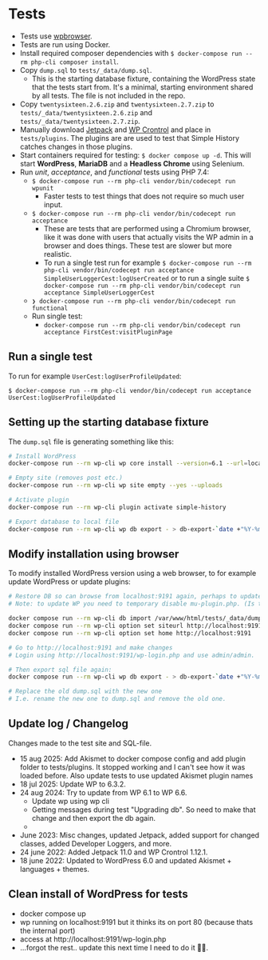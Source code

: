 # Tests

-   Tests use [wpbrowser](https://wpbrowser.wptestkit.dev/).
-   Tests are run using Docker.
-   Install required composer dependencies with `$ docker-compose run --rm php-cli composer install`.
-   Copy `dump.sql` to `tests/_data/dump.sql`.
    -   This is the starting database fixture, containing the WordPress state that the tests start from. It's a minimal, starting environment shared by all tests. The file is not included in the repo.
-   Copy `twentysixteen.2.6.zip` and `twentysixteen.2.7.zip` to `tests/_data/twentysixteen.2.6.zip` and `tests/_data/twentysixteen.2.7.zip`.
-   Manually download [Jetpack](https://wordpress.org/plugins/jetpack/) and [WP Crontrol](https://wordpress.org/plugins/wp-crontrol/) and place in `tests/plugins`. The plugins are are used to test that Simple History catches changes in those plugins.
-   Start containers required for testing:
    `$ docker compose up -d`.
    This will start **WordPress**, **MariaDB** and a **Headless Chrome** using Selenium.
-   Run _unit_, _acceptance_, and _functional_ tests using PHP 7.4:
    -   `$ docker-compose run --rm php-cli vendor/bin/codecept run wpunit`
        -   Faster tests to test things that does not require so much user input.
    -   `$ docker-compose run --rm php-cli vendor/bin/codecept run acceptance`
        -   These are tests that are performed using a Chromium browser, like it was done with users that actually visits the WP admin in a browser and does things. These test are slower but more realistic.
        -   To run a single test run for example
            `$ docker-compose run --rm php-cli vendor/bin/codecept run acceptance SimpleUserLoggerCest:logUserCreated` or to run a single suite
            `$ docker-compose run --rm php-cli vendor/bin/codecept run acceptance SimpleUserLoggerCest`
    -   `❯ docker-compose run --rm php-cli vendor/bin/codecept run functional`
    -   Run single test:
        -   `docker-compose run --rm php-cli vendor/bin/codecept run acceptance FirstCest:visitPluginPage`

## Run a single test

To run for example `UserCest:logUserProfileUpdated`:

`$ docker-compose run --rm php-cli vendor/bin/codecept run acceptance UserCest:logUserProfileUpdated`

## Setting up the starting database fixture

The `dump.sql` file is generating something like this:

```sh
# Install WordPress
docker-compose run --rm wp-cli wp core install --version=6.1 --url=localhost:8080 --title=wp-tests --admin_user=admin --admin_email=test@example.com --admin_password=admin --skip-email

# Empty site (removes post etc.)
docker-compose run --rm wp-cli wp site empty --yes --uploads

# Activate plugin
docker-compose run --rm wp-cli plugin activate simple-history

# Export database to local file
docker-compose run --rm wp-cli wp db export - > db-export-`date +"%Y-%m-%d_%H:%M"`.sql
```

## Modify installation using browser

To modify installed WordPress version using a web browser, to for example update WordPress or update plugins:

```sh
# Restore DB so can browse from localhost:9191 again, perhaps to update the fixture.
# Note: to update WP you need to temporary disable mu-plugin.php. (Is this still true?)

docker compose run --rm wp-cli db import /var/www/html/tests/_data/dump.sql
docker compose run --rm wp-cli option set siteurl http://localhost:9191
docker compose run --rm wp-cli option set home http://localhost:9191

# Go to http://localhost:9191 and make changes
# Login using http://localhost:9191/wp-login.php and use admin/admin.

# Then export sql file again:
docker compose run --rm wp-cli wp db export - > db-export-`date +"%Y-%m-%d_%H_%M"`.sql

# Replace the old dump.sql with the new one
# I.e. rename the new one to dump.sql and remove the old one.
```

## Update log / Changelog

Changes made to the test site and SQL-file.

-   15 aug 2025: Add Akismet to docker compose config and add plugin folder to tests/plugins. It stopped working and I can't see how it was loaded before. Also update tests to use updated Akismet plugin names
-   18 jul 2025: Update WP to 6.3.2.
-   24 aug 2024: Try to update from WP 6.1 to WP 6.6.
    -   Update wp using wp cli
    -   Getting messages during test "Upgrading db". So need to make that change and then export the db again.
    -
-   June 2023: Misc changes, updated Jetpack, added support for changed classes, added Developer Loggers, and more.
-   24 june 2022: Added Jetpack 11.0 and WP Crontrol 1.12.1.
-   18 june 2022: Updated to WordPress 6.0 and updated Akismet + languages + themes.

## Clean install of WordPress for tests

-   docker compose up
-   wp running on localhost:9191 but it thinks its on port 80 (because thats the internal port)
-   access at http://localhost:9191/wp-login.php
-   ...forgot the rest.. update this next time I need to do it 🤷‍♀️.
